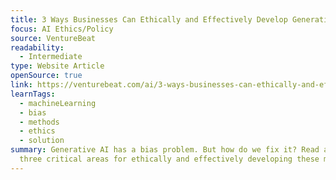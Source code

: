 ```yaml
---
title: 3 Ways Businesses Can Ethically and Effectively Develop Generative AI Models
focus: AI Ethics/Policy
source: VentureBeat
readability:
  - Intermediate
type: Website Article
openSource: true
link: https://venturebeat.com/ai/3-ways-businesses-can-ethically-and-effectively-develop-generative-ai-models/
learnTags:
  - machineLearning
  - bias
  - methods
  - ethics
  - solution
summary: Generative AI has a bias problem. But how do we fix it? Read about
  three critical areas for ethically and effectively developing these models.
---
```

